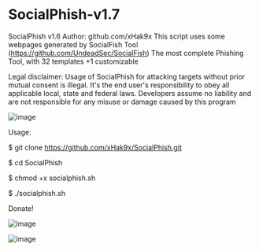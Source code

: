 # SocialPhish-v1.7
SocialPhish v1.6
Author: github.com/xHak9x
This script uses some webpages generated by SocialFish Tool (https://github.com/UndeadSec/SocialFish)
The most complete Phishing Tool, with 32 templates +1 customizable

Legal disclaimer:
Usage of SocialPhish for attacking targets without prior mutual consent is illegal. It's the end user's responsibility to obey all applicable local, state and federal laws. Developers assume no liability and are not responsible for any misuse or damage caused by this program

![image](https://user-images.githubusercontent.com/85249302/122694199-ed894880-d23c-11eb-9838-b52fad5f638c.png)

Usage:

$ git clone https://github.com/xHak9x/SocialPhish.git

$ cd SocialPhish

$ chmod +x socialphish.sh

$ ./socialphish.sh

Donate!

![image](https://user-images.githubusercontent.com/85249302/122694270-24f7f500-d23d-11eb-95a5-20838d228986.png)

![image](https://user-images.githubusercontent.com/85249302/122694533-ec0c5000-d23d-11eb-8ed8-5d225d62e844.png)
